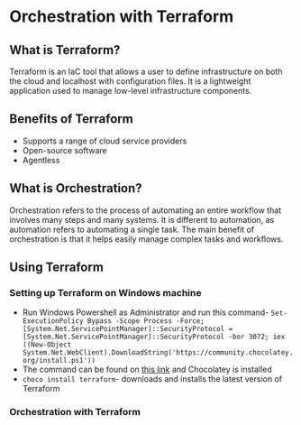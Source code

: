 # Orchestration with Terraform

## What is Terraform?

Terraform is an IaC tool that allows a user to define infrastructure on both the cloud and localhost with configuration files. It is a lightweight application used to manage low-level infrastructure components.

## Benefits of Terraform 

- Supports a range of cloud service providers
- Open-source software
- Agentless

## What is Orchestration?

Orchestration refers to the process of automating an entire workflow that involves many steps and many systems. It is different to automation, as automation refers to automating a single task. The main benefit of orchestration is that it helps easily manage complex tasks and workflows.

## Using Terraform

### Setting up Terraform on Windows machine

- Run Windows Powershell as Administrator and run this command- `Set-ExecutionPolicy Bypass -Scope Process -Force; [System.Net.ServicePointManager]::SecurityProtocol = [System.Net.ServicePointManager]::SecurityProtocol -bor 3072; iex ((New-Object System.Net.WebClient).DownloadString('https://community.chocolatey.org/install.ps1'))`
- The command can be found on [this link](https://chocolatey.org/install) and Chocolatey is installed
- `choco install terraform`- downloads and installs the latest version of Terraform

### Orchestration with Terraform